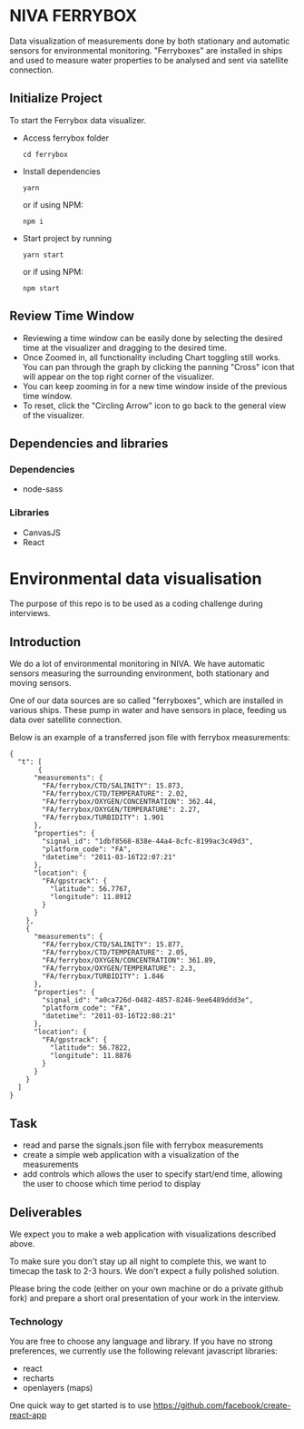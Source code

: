 # **NIVA FERRYBOX**

Data visualization of measurements done by both stationary and automatic sensors for environmental monitoring. "Ferryboxes" are installed in ships and used to measure water properties to be analysed and sent via satellite connection.

## **Initialize Project**

To start the Ferrybox data visualizer.

- Access ferrybox folder

      cd ferrybox

- Install dependencies

      yarn

  or if using NPM:

      npm i

- Start project by running

      yarn start

  or if using NPM:

      npm start

## **Review Time Window**

- Reviewing a time window can be easily done by selecting the desired time at the visualizer and dragging to the desired time.
- Once Zoomed in, all functionality including Chart toggling still works. You can pan through the graph by clicking the panning "Cross" icon that will appear on the top right corner of the visualizer.
- You can keep zooming in for a new time window inside of the previous time window.
- To reset, click the "Circling Arrow" icon to go back to the general view of the visualizer.

## **Dependencies and libraries**

### Dependencies

- node-sass

### Libraries

- CanvasJS
- React

# Environmental data visualisation

The purpose of this repo is to be used as a coding challenge during interviews.

## Introduction

We do a lot of environmental monitoring in NIVA. We have automatic sensors measuring the surrounding environment, both stationary and moving sensors.

One of our data sources are so called "ferryboxes", which are installed in various ships. These pump in water and have sensors in place, feeding us data over satellite connection.

Below is an example of a transferred json file with ferrybox measurements:

```
{
  "t": [
       {
      "measurements": {
        "FA/ferrybox/CTD/SALINITY": 15.873,
        "FA/ferrybox/CTD/TEMPERATURE": 2.02,
        "FA/ferrybox/OXYGEN/CONCENTRATION": 362.44,
        "FA/ferrybox/OXYGEN/TEMPERATURE": 2.27,
        "FA/ferrybox/TURBIDITY": 1.901
      },
      "properties": {
        "signal_id": "1dbf8568-838e-44a4-8cfc-8199ac3c49d3",
        "platform_code": "FA",
        "datetime": "2011-03-16T22:07:21"
      },
      "location": {
        "FA/gpstrack": {
          "latitude": 56.7767,
          "longitude": 11.8912
        }
      }
    },
    {
      "measurements": {
        "FA/ferrybox/CTD/SALINITY": 15.877,
        "FA/ferrybox/CTD/TEMPERATURE": 2.05,
        "FA/ferrybox/OXYGEN/CONCENTRATION": 361.89,
        "FA/ferrybox/OXYGEN/TEMPERATURE": 2.3,
        "FA/ferrybox/TURBIDITY": 1.846
      },
      "properties": {
        "signal_id": "a0ca726d-0482-4857-8246-9ee6489ddd3e",
        "platform_code": "FA",
        "datetime": "2011-03-16T22:08:21"
      },
      "location": {
        "FA/gpstrack": {
          "latitude": 56.7822,
          "longitude": 11.8876
        }
      }
    }
  ]
}
```

## Task

- read and parse the signals.json file with ferrybox measurements
- create a simple web application with a visualization of the measurements
- add controls which allows the user to specify start/end time, allowing the user to choose which time period to display

## Deliverables

We expect you to make a web application with visualizations described above.

To make sure you don't stay up all night to complete this, we want to timecap the task to 2-3 hours. We don't expect a fully polished solution.

Please bring the code (either on your own machine or do a private github fork) and prepare a short oral presentation of your work in the interview.

### Technology

You are free to choose any language and library. If you have no strong preferences, we currently use the following relevant javascript libraries:

- react
- recharts
- openlayers (maps)

One quick way to get started is to use https://github.com/facebook/create-react-app
